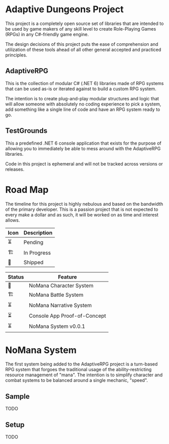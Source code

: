 # Adaptive Dungeons Project
This project is a completely open source set of libraries that are intended to be used by game makers of any skill level to create Role-Playing Games (RPGs) in any C#-friendly game engine.

The design decisions of this project puts the ease of comprehension and utilization of these tools ahead of all other general accepted and practiced principles.

## AdaptiveRPG
This is the collection of modular C# (.NET 6) libraries made of RPG systems that can be used as-is or iterated against to build a custom RPG system.

The intention is to create plug-and-play modular structures and logic that will allow someone with absolutely no coding experience to pick a system, add something like a single line of code and have an RPG system ready to go.

## TestGrounds

This a predefined .NET 6 console application that exists for the purpose of allowing you to immediately be able to mess around with the AdaptiveRPG libraries.

Code in this project is ephemeral and will not be tracked across versions or releases.

# Road Map
The timeline for this project is highly nebulous and based on the bandwidth of the primary developer. This is a passion project that is not expected to every make a dollar and as such, it will be worked on as time and interest allows.

|Icon|Description|
|----|-----------|
|⏳|Pending|
|🏗️|In Progress|
|🚢|Shipped|

|Status|Feature|
|---|----------|
|🚢| NoMana Character System |
|🏗️| NoMana Battle System |
|⏳| NoMana Narrative System |
|⏳| Console App Proof-of-Concept |
|⏳| NoMana System v0.0.1 |

# NoMana System
The first system being added to the AdaptiveRPG project is a turn-based RPG system that forgoes the traditional usage of the ability-restricting resource management of "mana". The intention is to simplify character and combat systems to be balanced around a single mechanic, "speed".

## Sample
TODO

## Setup
TODO
